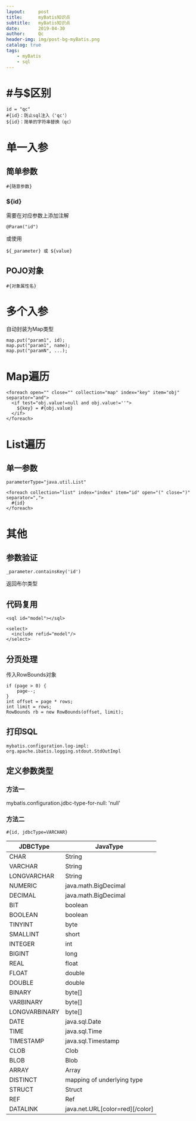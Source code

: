 ```yaml
---
layout:     post
title:      myBatis知识点
subtitle:   myBatis知识点
date:       2019-04-30
author:     Qc
header-img: img/post-bg-myBatis.png
catalog: true
tags:
    - myBatis
    - sql
---
```


# #与$区别
~~~
id = "qc"
#{id}：防止sql注入（'qc'）
${id}：简单的字符串替换（qc）
~~~
# 单一入参
## 简单参数
~~~
#{随意参数}
~~~
### ${id}
需要在对应参数上添加注解
~~~
@Param("id")
~~~
或使用
~~~
${_parameter} 或 ${value}
~~~
## POJO对象
~~~
#{对象属性名}
~~~
# 多个入参
自动封装为Map类型
~~~
map.put("param1", id);
map.put("param1", name);
map.put("paramN", ...);
~~~
# Map遍历
~~~
<foreach open="" close="" collection="map" index="key" item="obj" separator="and">
  <if test="obj.value!=null and obj.value!=''">
    ${key} = #{obj.value}
  </if>
</foreach>
~~~
# List遍历
## 单一参数
~~~
parameterType="java.util.List"
~~~
~~~
<foreach collection="list" index="index" item="id" open="(" close=")" separator=",">
  #{id}
</foreach>
~~~
# 其他
## 参数验证
~~~
_parameter.containsKey('id')
~~~
返回布尔类型
## 代码复用
~~~
<sql id="model"></sql>
~~~
~~~
<select>
  <include refid="model"/>
</select>
~~~
## 分页处理
传入RowBounds对象
~~~
if (page > 0) {
    page--;
}
int offset = page * rows;
int limit = rows;
RowBounds rb = new RowBounds(offset, limit);
~~~
## 打印SQL
~~~
mybatis.configuration.log-impl: org.apache.ibatis.logging.stdout.StdOutImpl
~~~
## 定义参数类型
### 方法一
mybatis.configuration.jdbc-type-for-null: 'null'
### 方法二
~~~
#{id, jdbcType=VARCHAR}
~~~
| JDBCType      | JavaType                        |
| ------------- | ------------------------------- |
| CHAR          | String                          |
| VARCHAR       | String                          |
| LONGVARCHAR   | String                          |
| NUMERIC       | java.math.BigDecimal            |
| DECIMAL       | java.math.BigDecimal            |
| BIT           | boolean                         |
| BOOLEAN       | boolean                         |
| TINYINT       | byte                            |
| SMALLINT      | short                           |
| INTEGER       | int                             |
| BIGINT        | long                            |
| REAL          | float                           |
| FLOAT         | double                          |
| DOUBLE        | double                          |
| BINARY        | byte[]                          |
| VARBINARY     | byte[]                          |
| LONGVARBINARY | byte[]                          |
| DATE          | java.sql.Date                   |
| TIME          | java.sql.Time                   |
| TIMESTAMP     | java.sql.Timestamp              |
| CLOB          | Clob                            |
| BLOB          | Blob                            |
| ARRAY         | Array                           |
| DISTINCT      | mapping of underlying type      |
| STRUCT        | Struct                          |
| REF           | Ref                             |
| DATALINK      | java.net.URL[color=red][/color] |
